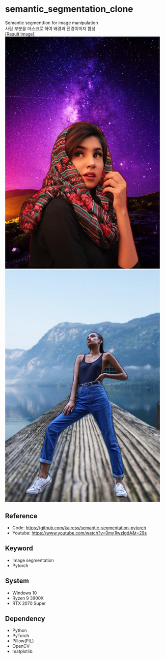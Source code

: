 # semantic_segmentation_clone

Semantic segmenttion for image manipulation  
사람 부분을 마스크로 하여 배경과 전경이미지 합성  
[Result Image]  
![Image0](https://github.com/yhhyunn/semantic_segmentation_clone/raw/master/result.jpg)
![Image1](https://github.com/yhhyunn/semantic_segmentation_clone/raw/master/result_other.jpg)

## Reference

- Code: https://github.com/kairess/semantic-segmentation-pytorch
- Youtube: https://www.youtube.com/watch?v=0my1lwzlgdA&t=29s

## Keyword

- Image segmentation
- Pytorch

## System

- Windows 10
- Ryzen 9 3900X
- RTX 2070 Super

## Dependency

- Python
- PyTorch
- Pillow(PIL)
- OpenCV
- matplotlib
